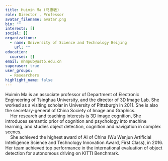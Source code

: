 ```yaml
---
title: Huimin Ma (马惠敏)
role: Director , Professor
avatar_filename: avatar.png
bio: ""
interests: []
social: []
organizations:
  - name: University of Science and Technology Beijing
    url: ""
education:
  courses: []
email: mhmpub@ustb.edu.cn
superuser: true
user_groups:
  - Researchers
highlight_name: false
---
```

Huimin Ma is an associate professor of Department of Electronic Engineering of Tsinghua University, and the director of 3D Image Lab. She worked as a visiting scholar in University of Pittsburgh in 2011. She is also the secretary-general of China Society of Image and Graphics.\
    Her research and teaching interests is 3D image cognition, She introduces semantic prior of cognition and psychology into machine learning, and studies object detection, cognition and navigation in complex scenes.\
    She achieved the highest award of AI of China (Wu Wenjun Artificial Intelligence Science and Technology Innovation Award, First Class), in 2016. Her team achieved top performance in the international evaluation of object detection for autonomous driving on KITTI Benchmark.
